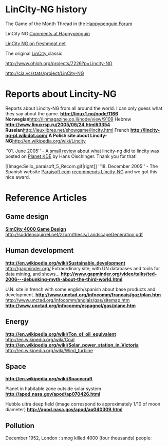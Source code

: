 # LinCity-NG history #
The Game of the Month Thread in the
[Happypenguin Forum](http://happypenguin.org/forums/viewtopic.php?t=1692&postdays=0&postorder=desc)

LinCity NG [Comments at Happypenguin](http://happypenguin.org/show?lincity-ng&showall=1#comments)

[LinCity NG on freshmeat.net](http://freshmeat.net/projects/lincity-ng/?branch_id=58910)

The original [LinCity ](http://lincity.sourceforge.net/) classic.

http://www.ohloh.org/projects/7226?p=Lincity-NG

http://cia.vc/stats/project/LinCity-NG

# Reports about Lincity-NG #

Reports about Lincity-NG from all around the world. I can only guess what they say about the game.
**http://linux1.no/node/1166 Norwegian**http://linmagazine.co.il/node/view/9109 Hebrew
**http://www.linuxrsp.ru/2005/06/24.html#3354 Russian**http://jeuxlibres.net/showgame/lincity.html French
**http://lincity-ng-pl.wikidot.com/ A Polish site about Lincity-NG**http://en.wikipedia.org/wiki/Lincity

''01. June 2005'' - A [small review](http://web.archive.org/web/20060103061844/http://oisch.blogspot.com/2005/06/play-game-play-game.html) about what lincity-ng did to lincity was posted on [Planet KDE](http://planetkde.org/) by Hans Oischinger. Thank you for that!

[[Image:Sello\_paraisoft\_5\_Recom.gif|right]]
''18. December 2005'' - The Spanish website [Paraisoft.com](http://www.paraisoft.com/) [recommends Lincity-NG](http://www.paraisoft.com/programa.php?CodProg=93&CodMenu=62)  and we got this nice award.

# Reference Articles #
## Game design ##
**[SimCity 4000 Game Design](http://simcity.ea.com/about/inside_scoop/index.php)** http://soddensquirrel.net/zzorn/thesis/LandscapeGeneration.pdf

## Human development ##
**http://en.wikipedia.org/wiki/Sustainable_development** http://gapminder.org/ Extraordinary site, with UN databases and tools for data mining, and shows...
**http://www.gapminder.org/video/talks/ted-2006---debunking-myth-about-the-third-world.html**

U.N. site in french with some english/spanish about base products and development.
**http://www.unctad.org/infocomm/francais/gaz/plan.htm** http://www.unctad.org/infocomm/anglais/gas/sitemap.htm
**http://www.unctad.org/infocomm/espagnol/gas/plane.htm**

## Energy ##
**http://en.wikipedia.org/wiki/Ton_of_oil_equivalent** http://en.wikipedia.org/wiki/Coal
**http://en.wikipedia.org/wiki/Solar_power_station_in_Victoria** http://en.wikipedia.org/wiki/Wind_turbine

## Space ##
**http://en.wikipedia.org/wiki/Spacecraft**

Planet in habitable zone outside solar system
**http://apod.nasa.gov/apod/ap070426.html**

Hubble ultra deep field (image correspond to approximately 1/10 of moon diameter)
**http://apod.nasa.gov/apod/ap040309.html**

## Pollution ##
December 1952, London : smog killed 4000 (four thousands) people:
